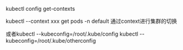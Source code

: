 kubectl config get-contexts

kubectl --context xxx get pods -n default
通过context进行集群的切换

或者kubectl --kubeconfig=/root/.kube/config
kubectl --kubeconfig=/root/.kube/otherconfig


